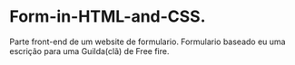 # Form-in-HTML-and-CSS.
Parte front-end de um website de formulario.
Formulario baseado eu uma escrição para uma Guilda(clã) de Free fire.
